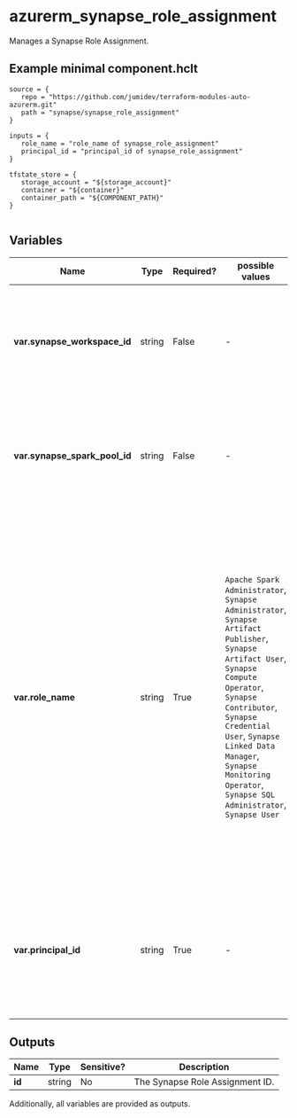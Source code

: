 # azurerm_synapse_role_assignment

Manages a Synapse Role Assignment.

## Example minimal component.hclt

```hcl
source = {
   repo = "https://github.com/jumidev/terraform-modules-auto-azurerm.git" 
   path = "synapse/synapse_role_assignment" 
}

inputs = {
   role_name = "role_name of synapse_role_assignment" 
   principal_id = "principal_id of synapse_role_assignment" 
}

tfstate_store = {
   storage_account = "${storage_account}" 
   container = "${container}" 
   container_path = "${COMPONENT_PATH}" 
}


```

## Variables

| Name | Type | Required? |  possible values |  Description |
| ---- | ---- | --------- |  ----------- | ----------- |
| **var.synapse_workspace_id** | string | False | -  |  The Synapse Workspace which the Synapse Role Assignment applies to. Changing this forces a new resource to be created. | 
| **var.synapse_spark_pool_id** | string | False | -  |  The Synapse Spark Pool which the Synapse Role Assignment applies to. Changing this forces a new resource to be created. | 
| **var.role_name** | string | True | `Apache Spark Administrator`, `Synapse Administrator`, `Synapse Artifact Publisher`, `Synapse Artifact User`, `Synapse Compute Operator`, `Synapse Contributor`, `Synapse Credential User`, `Synapse Linked Data Manager`, `Synapse Monitoring Operator`, `Synapse SQL Administrator`, `Synapse User`  |  The Role Name of the Synapse Built-In Role. Possible values are `Apache Spark Administrator`, `Synapse Administrator`, `Synapse Artifact Publisher`, `Synapse Artifact User`, `Synapse Compute Operator`, `Synapse Contributor`, `Synapse Credential User`, `Synapse Linked Data Manager`, `Synapse Monitoring Operator`, `Synapse SQL Administrator` and `Synapse User`. Changing this forces a new resource to be created. | 
| **var.principal_id** | string | True | -  |  The ID of the Principal (User, Group or Service Principal) to assign the Synapse Role Definition to. Changing this forces a new resource to be created. | 



## Outputs

| Name | Type | Sensitive? | Description |
| ---- | ---- | --------- | --------- |
| **id** | string | No  | The Synapse Role Assignment ID. | 

Additionally, all variables are provided as outputs.
